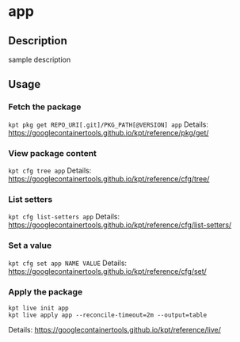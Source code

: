 # app

## Description
sample description

## Usage

### Fetch the package
`kpt pkg get REPO_URI[.git]/PKG_PATH[@VERSION] app`
Details: https://googlecontainertools.github.io/kpt/reference/pkg/get/

### View package content
`kpt cfg tree app`
Details: https://googlecontainertools.github.io/kpt/reference/cfg/tree/

### List setters
`kpt cfg list-setters app`
Details: https://googlecontainertools.github.io/kpt/reference/cfg/list-setters/

### Set a value
`kpt cfg set app NAME VALUE`
Details: https://googlecontainertools.github.io/kpt/reference/cfg/set/

### Apply the package
```
kpt live init app
kpt live apply app --reconcile-timeout=2m --output=table
```
Details: https://googlecontainertools.github.io/kpt/reference/live/
